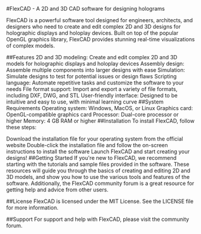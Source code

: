 
#FlexCAD - A 2D and 3D CAD software for designing holograms 

FlexCAD is a powerful software tool designed for engineers, architects, and designers who need to create and edit complex 2D and 3D designs for holographic displays and holoplay devices. Built on top of the popular OpenGL graphics library, FlexCAD provides stunning real-time visualizations of complex models.

##Features
2D and 3D modeling: Create and edit complex 2D and 3D models for holographic displays and holoplay devices
Assembly design: Assemble multiple components into larger designs with ease
Simulation: Simulate designs to test for potential issues or design flaws
Scripting language: Automate repetitive tasks and customize the software to your needs
File format support: Import and export a variety of file formats, including DXF, DWG, and STL
User-friendly interface: Designed to be intuitive and easy to use, with minimal learning curve
##System Requirements
Operating system: Windows, MacOS, or Linux
Graphics card: OpenGL-compatible graphics card
Processor: Dual-core processor or higher
Memory: 4 GB RAM or higher
##Installation
To install FlexCAD, follow these steps:

Download the installation file for your operating system from the official website
Double-click the installation file and follow the on-screen instructions to install the software
Launch FlexCAD and start creating your designs!
##Getting Started
If you're new to FlexCAD, we recommend starting with the tutorials and sample files provided in the software. These resources will guide you through the basics of creating and editing 2D and 3D models, and show you how to use the various tools and features of the software. Additionally, the FlexCAD community forum is a great resource for getting help and advice from other users.

##License
FlexCAD is licensed under the MIT License. See the LICENSE file for more information.

##Support
For support and help with FlexCAD, please visit the community forum.
